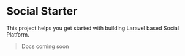 # Social Starter

This project helps you get started with building Laravel based Social Platform.

> Docs coming soon 
